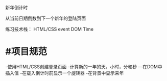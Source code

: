 新年倒计时

从当前日期倒数到下一个新年的登陆页面

练习技术栈： HTML/CSS event DOM Time

# #项目规范

-使用HTML/CSS创建登录页面
-计算新的一年的天，小时，分和秒
—在DOM中插入值
-在载入倒计时前显示一个旋转器
-在背景中显示来年